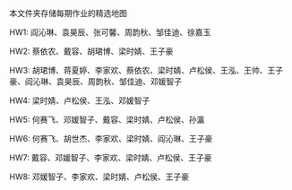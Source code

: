 本文件夹存储每期作业的精选地图

HW1: 阎沁琳、袁昊辰、张可馨、周韵秋、邹佳迪、徐嘉玉

HW2: 蔡依农、戴容、胡珺博、梁时婧、王子豪

HW3: 胡珺博、蒋夏婷、李家欢、蔡依农、梁时婧、卢松侯、王泓、王帅、王子豪、阎沁琳、袁昊辰、周韵秋、邹佳迪、邓媛智子

HW4: 梁时婧、卢松侯、王泓、邓媛智子

HW5: 何赛飞、邓媛智子、戴容、梁时婧、卢松侯、孙瀛

HW6: 何赛飞、胡世杰、李家欢、梁时婧、阎沁琳、王子豪

HW7: 戴容、邓媛智子、李家欢、梁时婧、卢松侯、王子豪

HW8: 邓媛智子、李家欢、梁时婧、卢松侯、王子豪

